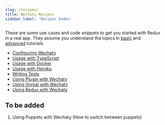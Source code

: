 ```yaml
---
slug: /recipes/
title: Wechaty Recipes
sidebar_label: 'Recipes Index'
---
```


<!-- how-to/cookbook - Explains how to accomplish a specific task. -->

These are some use cases and code snippets to get you started with Redux in a real app. They assume you understand the topics in [basic](#b) and [advanced](#a) tutorials.

- [Configuring Wechaty](recipes/configure-wechaty.md)
- [Usage with TypeScript](recipes/usage-with-typescript.md)
- [Usage with Docker](recipes/usage-with-docker.md)
- [Usage with Heroku](recipes/usage-with-heroku.md)
- [Writing Tests](recipes/writing-tests.md)
- [Using Plugin with Wechaty](recipes/using-plugin-with-wechaty.md)
- [Using Vorpal with Wechaty](recipes/using-vorpal-with-wechaty.md)
- [Using Redux with Wechaty](recipes/using-redux-with-wechaty.md)

## To be added

1. Using Puppets with Wechaty (How to switch between puppets)
